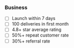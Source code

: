 ### Business

- [ ] Launch within 7 days
- [ ] 100 deliveries in first month
- [ ] 4.8+ star average rating
- [ ] 50%+ repeat customer rate
- [ ] 30%+ referral rate
